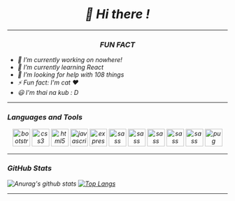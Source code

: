 <head>
<link rel="stylesheet" href="https://cdn.jsdelivr.net/gh/devicons/devicon@master/devicon.min.css">
<i 
</head>
<h1 align="center">👋 Hi there !</h1>
<hr>

<h3 align="center">FUN FACT</h3>

- 🔭 I’m currently working on nowhere!
- 🌱 I’m currently learning React
- 🤔 I’m looking for help with 108 things
- ⚡ Fun fact: I'm cat ♥
- 😃 I'm thai na kub : D
<hr>

### Languages and Tools
<p align="center">
    <img src="https://devicons.github.io/devicon/devicon.git/icons/bootstrap/bootstrap-plain-wordmark.svg" alt="bootstrap" width="40" height="40"/>
  <img src="https://devicons.github.io/devicon/devicon.git/icons/css3/css3-original-wordmark.svg" alt="css3" width="40" height="40"/>  
  <img src="https://devicons.github.io/devicon/devicon.git/icons/html5/html5-original-wordmark.svg" alt="html5" width="40" height="40"/> 
  <img src="https://devicons.github.io/devicon/devicon.git/icons/javascript/javascript-original.svg" alt="javascript" width="40" height="40"/>    
  <img src="https://devicons.github.io/devicon/devicon.git/icons/express/express-original-wordmark.svg" alt="express" width="40" height="40"/> 
  <img src="https://devicons.github.io/devicon/devicon.git/icons/java/java-plain-wordmark.svg" alt="sass" width="40" height="40"/>
  <img src="https://devicons.github.io/devicon/devicon.git/icons/nodejs/nodejs-original-wordmark.svg" alt="sass" width="40" height="40"/>
  <img src="https://devicons.github.io/devicon/devicon.git/icons/mysql/mysql-plain-wordmark.svg" alt="sass" width="40" height="40"/>
  <img src="https://devicons.github.io/devicon/devicon.git/icons/php/php-original.svg" alt="sass" width="40" height="40"/>
  <img src="https://devicons.github.io/devicon/devicon.git/icons/docker/docker-original-wordmark.svg" alt="sass" width="40" height="40"/>
  <img src="https://camo.githubusercontent.com/a43de8ca816e78b1c2666f7696f449b2eeddbeca/68747470733a2f2f63646e2e7261776769742e636f6d2f7075676a732f7075672d6c6f676f2f656563343336636565386664396431373236643738333963626539396431663639343639326330632f5356472f7075672d66696e616c2d6c6f676f2d5f2d636f6c6f75722d3132382e737667" alt="pug" width="40" height="40"/>
  </p>
  
<hr>

### GitHub Stats

![Anurag's github stats](https://github-readme-stats.vercel.app/api?username=siraom15&count_private=true)
[![Top Langs](https://github-readme-stats.vercel.app/api/top-langs/?username=siraom15&layout=compact)](https://github.com/anuraghazra/github-readme-stats)
<hr>
